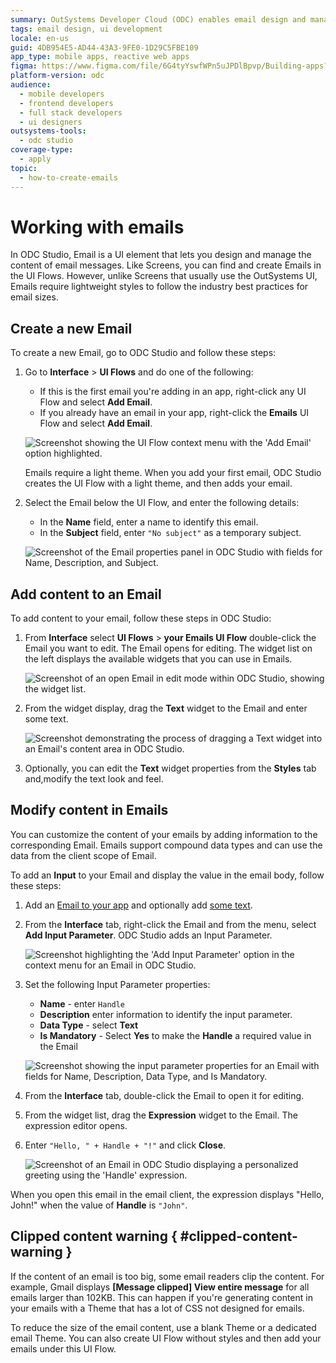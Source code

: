 ```yaml
---
summary: OutSystems Developer Cloud (ODC) enables email design and management through its ODC Studio interface.
tags: email design, ui development
locale: en-us
guid: 4DB954E5-AD44-43A3-9FE0-1D29C5FBE109
app_type: mobile apps, reactive web apps
figma: https://www.figma.com/file/6G4tyYswfWPn5uJPDlBpvp/Building-apps?type=design&node-id=3101%3A11323&t=ZwHw8hXeFhwYsO5V-1
platform-version: odc
audience:
  - mobile developers
  - frontend developers
  - full stack developers
  - ui designers
outsystems-tools:
  - odc studio
coverage-type:
  - apply
topic:
  - how-to-create-emails
---
```


# Working with emails

In ODC Studio, Email is a UI element that lets you design and manage the content of email messages. Like Screens, you can find and create Emails in the UI Flows. However, unlike Screens that usually use the OutSystems UI, Emails require lightweight styles to follow the industry best practices for email sizes.

## Create a new Email

To create a new Email, go to ODC Studio and follow these steps:

1. Go to **Interface** > **UI Flows** and do one of the following:

    * If this is the first email you're adding in an app, right-click any UI Flow and select **Add Email**.
    * If you already have an email in your app, right-click the **Emails** UI Flow and select **Add Email**.

    ![Screenshot showing the UI Flow context menu with the 'Add Email' option highlighted.](images/add-email-ui-flow-ss.png "Adding a New Email in ODC Studio")

    <div class="info" markdown="1">

    Emails require a light theme. When you add your first email, ODC Studio creates the UI Flow with  a light theme, and then adds your email.

    </div>

1. Select the Email below  the UI Flow, and enter the following details:

    * In the **Name** field, enter a name to identify this email.
    * In the **Subject** field, enter `"No subject"` as a temporary subject.

    ![Screenshot of the Email properties panel in ODC Studio with fields for Name, Description, and Subject.](images/email-properties.png "Email Properties Interface")

## Add content to an Email

To add content to your email, follow these steps in ODC Studio:

1. From  **Interface** select **UI Flows** > **your Emails UI Flow**  double-click the Email you want to edit. The Email opens for editing. The widget list on the left displays the available widgets that you can use in Emails.

    ![Screenshot of an open Email in edit mode within ODC Studio, showing the widget list.](images/edit-email-open-ss.png "Email Editing Interface")

1. From the widget display, drag the **Text** widget to the Email and enter some text.

    ![Screenshot demonstrating the process of dragging a Text widget into an Email's content area in ODC Studio.](images/edit-email-add-text.png "Adding Text to an Email")

1. Optionally, you can edit the **Text** widget properties from the **Styles** tab and,modify the text look and feel.

## Modify content in Emails

You can customize the content of your emails by adding information to the corresponding Email. Emails support compound data types and can use the data from the client scope of Email.

To add an **Input** to your Email and display the value in the email body, follow these steps:

1. Add an [Email to your app](#create-a-new-email) and optionally add [some text](#add-content-to-an-email).

1. From the **Interface** tab, right-click the Email and from the menu, select **Add Input Parameter**. ODC Studio adds an Input Parameter.

    ![Screenshot highlighting the 'Add Input Parameter' option in the context menu for an Email in ODC Studio.](images/adding-input-param-email-odcs.png "Adding Input Parameter to Email")

1. Set the following Input Parameter properties:

    * **Name** - enter `Handle`
    * **Description** enter information to identify the input parameter.
    * **Data Type** - select **Text**
    * **Is Mandatory** - Select **Yes** to make the **Handle** a required value in the Email

    ![Screenshot showing the input parameter properties for an Email with fields for Name, Description, Data Type, and Is Mandatory.](images/inputs-for-emails-ss.png "Configuring Email Input Parameters")

1. From the **Interface** tab, double-click the Email to open it for editing.

1. From the widget list, drag the **Expression** widget to the Email. The expression editor opens.

1. Enter `"Hello, " + Handle + "!"` and click **Close**.

    ![Screenshot of an Email in ODC Studio displaying a personalized greeting using the 'Handle' expression.](images/expression-preview-ss.png "Email Expression Preview")

When you open this email in the email client, the expression displays "Hello, John!" when the value of **Handle** is `"John"`.

## Clipped content warning { #clipped-content-warning }

If the content of an email is too big, some email readers clip the content. For example, Gmail displays **[Message clipped] View entire message** for all emails larger than 102KB. This can happen if you're generating content in your emails with a Theme that has a lot of CSS not designed for emails.

To reduce the size of the email content, use a blank Theme or a dedicated email Theme. You can also create UI Flow without styles and then add your emails under this UI Flow.
